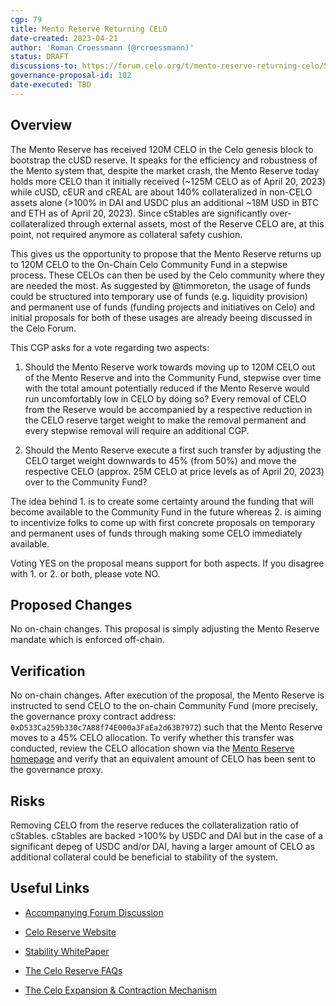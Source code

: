 ```yaml
---
cgp: 79
title: Mento Reserve Returning CELO
date-created: 2023-04-21
author: 'Roman Croessmann (@rcroessmann)'
status: DRAFT
discussions-to: https://forum.celo.org/t/mento-reserve-returning-celo/5236/36
governance-proposal-id: 102
date-executed: TBD
---
```


## Overview

The Mento Reserve has received 120M CELO in the Celo genesis block to bootstrap the cUSD reserve. It speaks for the efficiency and robustness of the Mento system that, despite the market crash, the Mento Reserve today holds more CELO than it initially received (~125M CELO as of April 20, 2023) while cUSD, cEUR and cREAL are about 140% collateralized in non-CELO assets alone (>100% in DAI and USDC plus an additional ~18M USD in BTC and ETH as of April 20, 2023). Since cStables are significantly over-collateralized through external assets, most of the Reserve CELO are, at this point, not required anymore as collateral safety cushion.

This gives us the opportunity to propose that the Mento Reserve returns up to 120M CELO to the On-Chain Celo Community Fund in a stepwise process. These CELOs can then be used by the Celo community where they are needed the most. As suggested by @timmoreton, the usage of funds could be structured into temporary use of funds (e.g. liquidity provision) and permanent use of funds (funding projects and initiatives on Celo) and initial proposals for both of these usages are already beeing discussed in the Celo Forum.

This CGP asks for a vote regarding two aspects: 

1. Should the Mento Reserve work towards moving up to 120M CELO out of the Mento Reserve and into the Community Fund, stepwise over time with the total amount potentially reduced if the Mento Reserve would run uncomfortably low in CELO by doing so? Every removal of CELO from the Reserve would be accompanied by a respective reduction in the CELO reserve target weight to make the removal permanent and every stepwise removal will require an additional CGP.

2. Should the Mento Reserve execute a first such transfer by adjusting the CELO target weight downwards to 45% (from 50%) and move the respective CELO (approx. 25M CELO at price levels as of April 20, 2023) over to the Community Fund?

The idea behind 1. is to create some certainty around the funding that will become available to the Community Fund in the future whereas 2. is aiming to incentivize folks to come up with first concrete proposals on temporary and permanent uses of funds through making some CELO immediately available.

Voting YES on the proposal means support for both aspects. If you disagree with 1. or 2. or both, please vote NO.

## Proposed Changes
No on-chain changes. This proposal is simply adjusting the Mento Reserve mandate which is enforced off-chain.

## Verification
No on-chain changes. After execution of the proposal, the Mento Reserve is instructed to send CELO to the on-chain Community Fund (more precisely, the governance proxy contract address: `0xD533Ca259b330c7A88f74E000a3FaEa2d63B7972`) such that the Mento Reserve moves to a 45% CELO allocation. To verify whether this transfer was conducted, review the CELO allocation shown via the [Mento Reserve homepage](https://reserve.mento.org/) and verify that an equivalent amount of CELO has been sent to the governance proxy.

## Risks

Removing CELO from the reserve reduces the collateralization ratio of cStables. cStables are backed >100% by USDC and DAI but in the case of a significant depeg of USDC and/or DAI, having a larger amount of CELO as additional collateral could be beneficial to stability of the system. 

## Useful Links

* [Accompanying Forum Discussion](https://forum.celo.org/t/mento-reserve-returning-celo/5236)
* [Celo Reserve Website](https://celoreserve.org/)

* [Stability WhitePaper](https://celo.org/papers/Celo_Stability_Analysis.pdf)

* [The Celo Reserve FAQs](https://medium.com/celoorg/the-celo-reserve-faqs-f3f7cbb1991f)

* [The Celo Expansion & Contraction Mechanism](https://medium.com/celoorg/zooming-in-on-the-celo-expansion-contraction-mechanism-446ca7abe4f)
